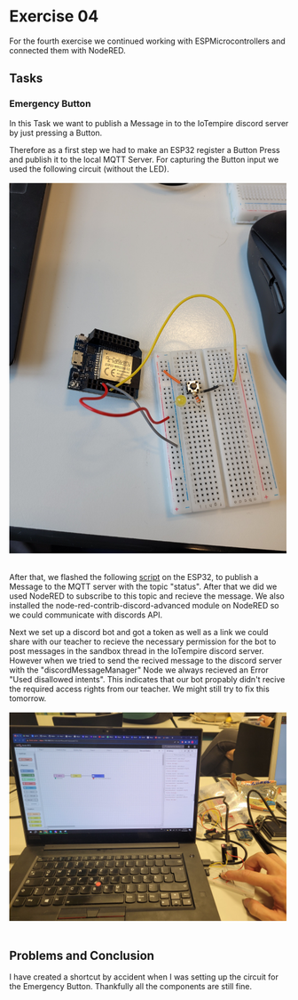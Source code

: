 # Exercise 04
For the fourth exercise we continued working with ESPMicrocontrollers and connected them with NodeRED.


## Tasks


### Emergency Button
In this Task we want to publish a Message in to the IoTempire discord server by just pressing a Button.

Therefore as a first step we had to make an ESP32 register a Button Press and publish it to the local MQTT Server. For capturing the Button input we used the following circuit (without the LED).
<br><br><img src="../../pictures/Circuit_NodeRED.jpg" width="500"><br><br>

After that, we flashed the following [script](../../../Team/code/MQTT-Button-Publish-Status/) on the ESP32, to publish a Message to the MQTT server with the topic "status". After that we did we used NodeRED to subscribe to this topic and recieve the message. We also installed the node-red-contrib-discord-advanced module on NodeRED so we could communicate with discords API. 

Next we set up a discord bot and got a token as well as a link we could share with our teacher to recieve the necessary permission for the bot to post messages in the sandbox thread in the IoTempire discord server. However when we tried to send the recived message to the discord server with the "discordMessageManager" Node we always recieved an Error "Used disallowed intents". This indicates that our bot propably didn't recive the required access rights from our teacher. We might still try to fix this tomorrow.
<br><br><img src="../../pictures/NodeRed-Button-Discord.jpg" width="500"><br><br>



## Problems and Conclusion
I have created a shortcut by accident when I was setting up the circuit for the Emergency Button. Thankfully all the components are still fine.